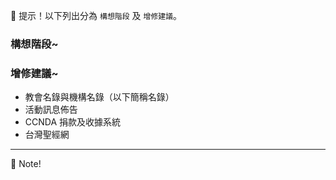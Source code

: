 ﻿
📢  提示！以下列出分為 ``構想階段`` 及 ``增修建議``。

<!--# 各種構想-->
### 構想階段~
### 增修建議~
- 教會名錄與機構名錄（以下簡稱名錄）
- 活動訊息佈告
- CCNDA 捐款及收據系統
- 台灣聖經網

----

📖  Note!

<script type="text/javascript">
  localStorage['wm']='CC';
</script>